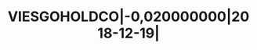 ---
layout: asset
title: VIESGOHOLDCO|-0,020000000|2018-12-19|                       
isin: XS1854836068
---